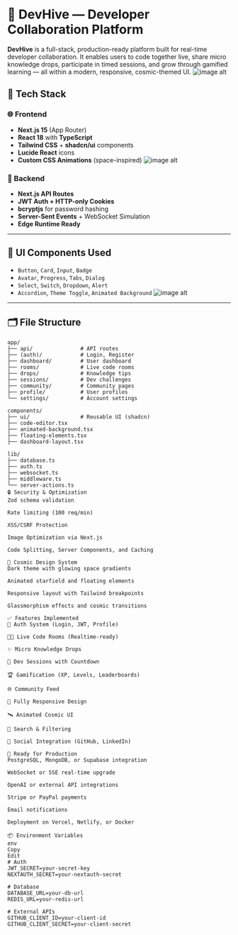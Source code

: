 # 🐝 DevHive — Developer Collaboration Platform

**DevHive** is a full-stack, production-ready platform built for real-time developer collaboration. It enables users to code together live, share micro knowledge drops, participate in timed sessions, and grow through gamified learning — all within a modern, responsive, cosmic-themed UI.
![image alt](https://raw.githubusercontent.com/birukG09/Developers-hive/5634b6e8f8d3990adff875b9b4f585282951bf77/FireShot%20Capture%20005%20-%20v0%20-%20%5Bpreview-devhive-project-details-kzmqe58sbrylm3o0hdfz.vusercontent.net%5D.png)


## 🚀 Tech Stack

### 🌐 Frontend

- **Next.js 15** (App Router)
- **React 18** with **TypeScript**
- **Tailwind CSS** + **shadcn/ui** components
- **Lucide React** icons
- **Custom CSS Animations** (space-inspired)
![image alt](https://raw.githubusercontent.com/birukG09/Developers-hive/de509690f77bdcd3fc1a68d96ea4756700e0b614/FireShot%20Capture%20008%20-%20v0%20-%20%5Bpreview-devhive-project-details-kzmfwjrpyul499xz8y85.vusercontent.net%5D.png)

### 🧠 Backend

- **Next.js API Routes**
- **JWT Auth + HTTP-only Cookies**
- **bcryptjs** for password hashing
- **Server-Sent Events** + WebSocket Simulation
- **Edge Runtime Ready**

---

## 🎨 UI Components Used

- `Button`, `Card`, `Input`, `Badge`
- `Avatar`, `Progress`, `Tabs`, `Dialog`
- `Select`, `Switch`, `Dropdown`, `Alert`
- `Accordion`, `Theme Toggle`, `Animated Background`
![image alt](https://raw.githubusercontent.com/birukG09/Developers-hive/29975cd1fdd20e1256313c3a5f2288efc4f310bc/FireShot%20Capture%20007%20-%20v0%20-%20%5Bpreview-devhive-project-details-kzmfwjrpyul499xz8y85.vusercontent.net%5D.png)

---

## 🗂️ File Structure

```plaintext
app/
├── api/               # API routes
├── (auth)/            # Login, Register
├── dashboard/         # User dashboard
├── rooms/             # Live code rooms
├── drops/             # Knowledge tips
├── sessions/          # Dev challenges
├── community/         # Community pages
├── profile/           # User profiles
└── settings/          # Account settings

components/
├── ui/                # Reusable UI (shadcn)
├── code-editor.tsx
├── animated-background.tsx
├── floating-elements.tsx
├── dashboard-layout.tsx

lib/
├── database.ts
├── auth.ts
├── websocket.ts
├── middleware.ts
└── server-actions.ts
🔒 Security & Optimization
Zod schema validation

Rate limiting (100 req/min)

XSS/CSRF Protection

Image Optimization via Next.js

Code Splitting, Server Components, and Caching

🌌 Cosmic Design System
Dark theme with glowing space gradients

Animated starfield and floating elements

Responsive layout with Tailwind breakpoints

Glassmorphism effects and cosmic transitions

✅ Features Implemented
🔐 Auth System (Login, JWT, Profile)

🧑‍💻 Live Code Rooms (Realtime-ready)

✨ Micro Knowledge Drops

📅 Dev Sessions with Countdown

🏆 Gamification (XP, Levels, Leaderboards)

🌐 Community Feed

📱 Fully Responsive Design

🛰️ Animated Cosmic UI

🔎 Search & Filtering

🔗 Social Integration (GitHub, LinkedIn)

🔧 Ready for Production
PostgreSQL, MongoDB, or Supabase integration

WebSocket or SSE real-time upgrade

OpenAI or external API integrations

Stripe or PayPal payments

Email notifications

Deployment on Vercel, Netlify, or Docker

📦 Environment Variables
env
Copy
Edit
# Auth
JWT_SECRET=your-secret-key
NEXTAUTH_SECRET=your-nextauth-secret

# Database
DATABASE_URL=your-db-url
REDIS_URL=your-redis-url

# External APIs
GITHUB_CLIENT_ID=your-client-id
GITHUB_CLIENT_SECRET=your-client-secret
